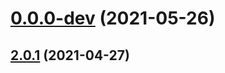 # [0.0.0-dev](https://github.com/AlexRogalskiy/github-action-random-proverb/compare/v2.0.1...v0.0.0-dev) (2021-05-26)



## [2.0.1](https://github.com/AlexRogalskiy/github-action-random-proverb/compare/2.0.1...v2.0.1) (2021-04-27)



